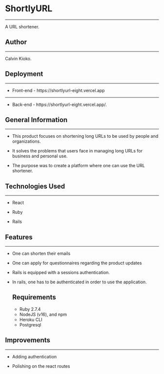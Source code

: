 <h1>ShortlyURL</h1>
<hr><p>A URL shortener.</p>
<h2>Author</h2>
<hr><p>Calvin Kioko.</p>
<h2>Deployment</h2>
<hr><ul><li>Front-end - https://shortlyurl-eight.vercel.app</li></ul></p>
<hr><ul><li>Back-end - https://shortlyurl-eight.vercel.app/.</li></ul></p>
<h2>General Information</h2>
<hr><ul>
<li>This product focuses on shortening long URLs to be used by people and organizations.</li>
</ul><ul>
<li>It solves the problems that users face in managing long URLs for business and personal use.</li>
</ul><ul>
<li>The purpose was to create a platform where one can use the URL shortener.</li>
</ul><h2>Technologies Used</h2>
<hr><ul>
<li>React</li>
</ul><ul>
<li>Ruby</li>
</ul><ul>
<li>Rails</li>
</ul><h2>Features</h2>
<hr><ul>
<li>One can shorten their emails</li>
</ul><ul>
<li>One can apply for questionnaires regarding the product updates</li>
</ul><ul>
<li>Rails is equipped with a sessions authentication.</li>
</ul><ul>
<li>In rails, one has to be authenticated in order to use the application.</li>

## Requirements

- Ruby 2.7.4
- NodeJS (v16), and npm
- Heroku CLI
- Postgresql

</ul><h2>Improvements</h2>
<hr><ul>
<li>Adding authentication</li>
</ul><ul>
<li>Polishing on the react routes</li>
</ul>



